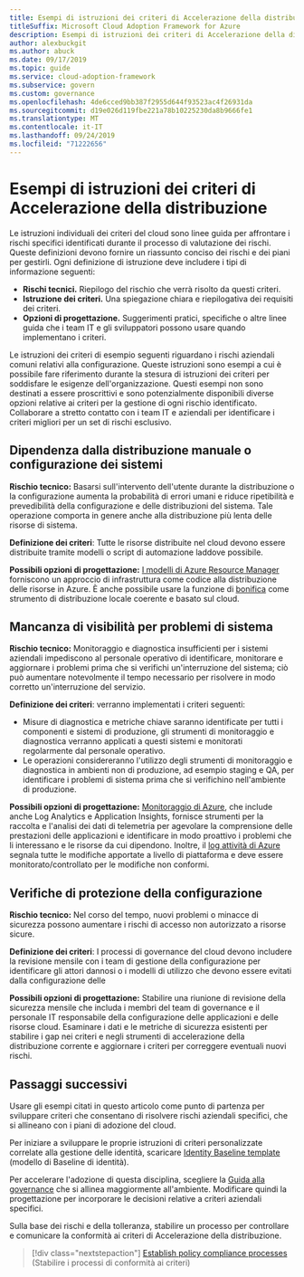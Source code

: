 ```yaml
---
title: Esempi di istruzioni dei criteri di Accelerazione della distribuzione
titleSuffix: Microsoft Cloud Adoption Framework for Azure
description: Esempi di istruzioni dei criteri di Accelerazione della distribuzione
author: alexbuckgit
ms.author: abuck
ms.date: 09/17/2019
ms.topic: guide
ms.service: cloud-adoption-framework
ms.subservice: govern
ms.custom: governance
ms.openlocfilehash: 4de6cced9bb387f2955d644f93523ac4f26931da
ms.sourcegitcommit: d19e026d119fbe221a78b10225230da8b9666fe1
ms.translationtype: MT
ms.contentlocale: it-IT
ms.lasthandoff: 09/24/2019
ms.locfileid: "71222656"
---
```

# <a name="deployment-acceleration-sample-policy-statements"></a>Esempi di istruzioni dei criteri di Accelerazione della distribuzione

Le istruzioni individuali dei criteri del cloud sono linee guida per affrontare i rischi specifici identificati durante il processo di valutazione dei rischi. Queste definizioni devono fornire un riassunto conciso dei rischi e dei piani per gestirli. Ogni definizione di istruzione deve includere i tipi di informazione seguenti:

- **Rischi tecnici.** Riepilogo del rischio che verrà risolto da questi criteri.
- **Istruzione dei criteri.** Una spiegazione chiara e riepilogativa dei requisiti dei criteri.
- **Opzioni di progettazione.** Suggerimenti pratici, specifiche o altre linee guida che i team IT e gli sviluppatori possono usare quando implementano i criteri.

Le istruzioni dei criteri di esempio seguenti riguardano i rischi aziendali comuni relativi alla configurazione. Queste istruzioni sono esempi a cui è possibile fare riferimento durante la stesura di istruzioni dei criteri per soddisfare le esigenze dell'organizzazione. Questi esempi non sono destinati a essere proscrittivi e sono potenzialmente disponibili diverse opzioni relative ai criteri per la gestione di ogni rischio identificato. Collaborare a stretto contatto con i team IT e aziendali per identificare i criteri migliori per un set di rischi esclusivo.

## <a name="reliance-on-manual-deployment-or-configuration-of-systems"></a>Dipendenza dalla distribuzione manuale o configurazione dei sistemi

**Rischio tecnico:** Basarsi sull'intervento dell'utente durante la distribuzione o la configurazione aumenta la probabilità di errori umani e riduce ripetibilità e prevedibilità della configurazione e delle distribuzioni del sistema. Tale operazione comporta in genere anche alla distribuzione più lenta delle risorse di sistema.

**Definizione dei criteri**: Tutte le risorse distribuite nel cloud devono essere distribuite tramite modelli o script di automazione laddove possibile.

**Possibili opzioni di progettazione:** [I modelli di Azure Resource Manager](https://docs.microsoft.com/azure/azure-resource-manager/resource-group-overview#template-deployment) forniscono un approccio di infrastruttura come codice alla distribuzione delle risorse in Azure. È anche possibile usare la funzione di [bonifica](https://docs.microsoft.com/azure/terraform/terraform-overview) come strumento di distribuzione locale coerente e basato sul cloud.

## <a name="lack-of-visibility-into-system-issues"></a>Mancanza di visibilità per problemi di sistema

**Rischio tecnico:** Monitoraggio e diagnostica insufficienti per i sistemi aziendali impediscono al personale operativo di identificare, monitorare e aggiornare i problemi prima che si verifichi un'interruzione del sistema; ciò può aumentare notevolmente il tempo necessario per risolvere in modo corretto un'interruzione del servizio.

**Definizione dei criteri**: verranno implementati i criteri seguenti:

- Misure di diagnostica e metriche chiave saranno identificate per tutti i componenti e sistemi di produzione, gli strumenti di monitoraggio e diagnostica verranno applicati a questi sistemi e monitorati regolarmente dal personale operativo.
- Le operazioni considereranno l'utilizzo degli strumenti di monitoraggio e diagnostica in ambienti non di produzione, ad esempio staging e QA, per identificare i problemi di sistema prima che si verifichino nell'ambiente di produzione.

**Possibili opzioni di progettazione:** [Monitoraggio di Azure](https://docs.microsoft.com/azure/azure-monitor), che include anche Log Analytics e Application Insights, fornisce strumenti per la raccolta e l'analisi dei dati di telemetria per agevolare la comprensione delle prestazioni delle applicazioni e identificare in modo proattivo i problemi che li interessano e le risorse da cui dipendono. Inoltre, il [log attività di Azure](https://docs.microsoft.com/azure/azure-monitor/platform/activity-logs-overview) segnala tutte le modifiche apportate a livello di piattaforma e deve essere monitorato/controllato per le modifiche non conformi.

## <a name="configuration-security-reviews"></a>Verifiche di protezione della configurazione

**Rischio tecnico:** Nel corso del tempo, nuovi problemi o minacce di sicurezza possono aumentare i rischi di accesso non autorizzato a risorse sicure.

**Definizione dei criteri**: I processi di governance del cloud devono includere la revisione mensile con i team di gestione della configurazione per identificare gli attori dannosi o i modelli di utilizzo che devono essere evitati dalla configurazione delle

**Possibili opzioni di progettazione:** Stabilire una riunione di revisione della sicurezza mensile che includa i membri del team di governance e il personale IT responsabile della configurazione delle applicazioni e delle risorse cloud. Esaminare i dati e le metriche di sicurezza esistenti per stabilire i gap nei criteri e negli strumenti di accelerazione della distribuzione corrente e aggiornare i criteri per correggere eventuali nuovi rischi.

## <a name="next-steps"></a>Passaggi successivi

Usare gli esempi citati in questo articolo come punto di partenza per sviluppare criteri che consentano di risolvere rischi aziendali specifici, che si allineano con i piani di adozione del cloud.

Per iniziare a sviluppare le proprie istruzioni di criteri personalizzate correlate alla gestione delle identità, scaricare [Identity Baseline template](../identity-baseline/template.md) (modello di Baseline di identità).

Per accelerare l'adozione di questa disciplina, scegliere la [Guida alla governance](../guides/index.md) che si allinea maggiormente all'ambiente. Modificare quindi la progettazione per incorporare le decisioni relative a criteri aziendali specifici.

Sulla base dei rischi e della tolleranza, stabilire un processo per controllare e comunicare la conformità ai criteri di Accelerazione della distribuzione.

> [!div class="nextstepaction"]
> [Establish policy compliance processes](./compliance-processes.md) (Stabilire i processi di conformità ai criteri)
